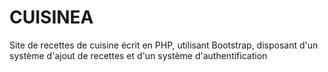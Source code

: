 # CUISINEA
Site de recettes de cuisine écrit en PHP, utilisant Bootstrap, disposant d'un système d'ajout de recettes et d'un système d'authentification
